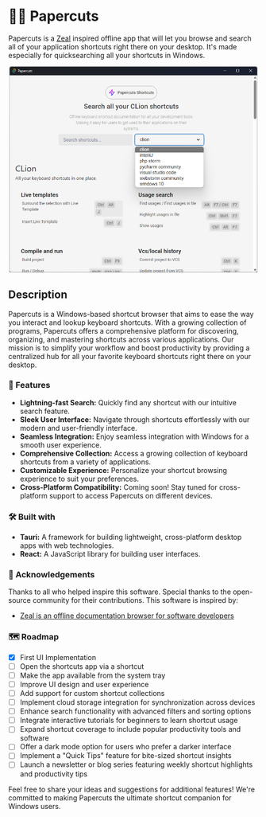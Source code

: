 # 🧑‍🚀 Papercuts

Papercuts is a [Zeal](https://zealdocs.org/) inspired offline app that will let you browse and search all of your application shortcuts right there on your desktop. It's made especially for quicksearching all your shortcuts in Windows.

<p align="center">
  <img style="width: 500px" src="./data/showcase.png" alt="Papercut Showcase"/>
</p>

## Description

Papercuts is a Windows-based shortcut browser that aims to ease the way you interact and lookup keyboard shortcuts. With a growing collection of programs, Papercuts offers a comprehensive platform for discovering, organizing, and mastering shortcuts across various applications. Our mission is to simplify your workflow and boost productivity by providing a centralized hub for all your favorite keyboard shortcuts right there on your desktop.

### 🎁 Features

- **Lightning-fast Search:** Quickly find any shortcut with our intuitive search feature.
- **Sleek User Interface:** Navigate through shortcuts effortlessly with our modern and user-friendly interface.
- **Seamless Integration:** Enjoy seamless integration with Windows for a smooth user experience.
- **Comprehensive Collection:** Access a growing collection of keyboard shortcuts from a variety of applications.
- **Customizable Experience:** Personalize your shortcut browsing experience to suit your preferences.
- **Cross-Platform Compatibility:** Coming soon! Stay tuned for cross-platform support to access Papercuts on different devices.

### 🛠️ Built with

- **Tauri:** A framework for building lightweight, cross-platform desktop apps with web technologies.
- **React:** A JavaScript library for building user interfaces.

### 👏 Acknowledgements

Thanks to all who helped inspire this software. Special thanks to the open-source community for their contributions.
This software is inspired by:

- [Zeal is an offline documentation browser for software developers](https://zealdocs.org/)

### 🗺️ Roadmap

- [x] First UI Implementation
- [ ] Open the shortcuts app via a shortcut
- [ ] Make the app available from the system tray
- [ ] Improve UI design and user experience
- [ ] Add support for custom shortcut collections
- [ ] Implement cloud storage integration for synchronization across devices
- [ ] Enhance search functionality with advanced filters and sorting options
- [ ] Integrate interactive tutorials for beginners to learn shortcut usage
- [ ] Expand shortcut coverage to include popular productivity tools and software
- [ ] Offer a dark mode option for users who prefer a darker interface
- [ ] Implement a "Quick Tips" feature for bite-sized shortcut insights
- [ ] Launch a newsletter or blog series featuring weekly shortcut highlights and productivity tips

Feel free to share your ideas and suggestions for additional features! We're committed to making Papercuts the ultimate shortcut companion for Windows users.
